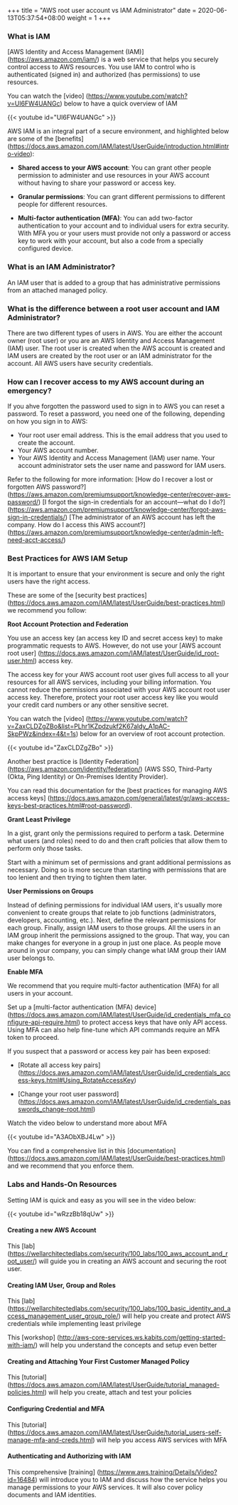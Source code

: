 +++
title = "AWS root user account vs IAM Administrator"
date =  2020-06-13T05:37:54+08:00
weight = 1
+++

### What is IAM

[AWS Identity and Access Management (IAM)] (https://aws.amazon.com/iam/) is a web service that helps you securely control access to AWS resources. You use IAM to control who is authenticated (signed in) and authorized (has permissions) to use resources.

You can watch the [video] (https://www.youtube.com/watch?v=Ul6FW4UANGc) below to have a quick overview of IAM

{{< youtube id="Ul6FW4UANGc" >}}


AWS IAM is an integral part of a secure environment, and highlighted below are some of the [benefits] (https://docs.aws.amazon.com/IAM/latest/UserGuide/introduction.html#intro-video):

* **Shared access to your AWS account**: You can grant other people permission to administer and use resources in your AWS account without having to share your password or access key.

* **Granular permissions**: You can grant different permissions to different people for different resources. 

* **Multi-factor authentication (MFA)**: You can add two-factor authentication to your account and to individual users for extra security. With MFA you or your users must provide not only a password or access key to work with your account, but also a code from a specially configured device.

### What is an IAM Administrator?
An IAM user  that is added to a group that has administrative permissions from an attached managed policy.

### What is the difference between a root user account and IAM Administrator?
There are two different types of users in AWS. You are either the account owner (root user) or you are an AWS Identity and Access Management (IAM) user. The root user is created when the AWS account is created and IAM users are created by the root user or an IAM administrator for the account. All AWS users have security credentials.

### How can I recover access to my AWS account during an emergency?
If you ahve forgotten the password used to sign in to AWS you can reset a password. To reset a password, you need one of the following, depending on how you sign in to AWS:

* Your root user email address. This is the email address that you used to create the account.
* Your AWS account number.
* Your AWS Identity and Access Management (IAM) user name. Your account administrator sets the user name and password for IAM users.

Refer to the following for more information:
[How do I recover a lost or forgotten AWS password?] (https://aws.amazon.com/premiumsupport/knowledge-center/recover-aws-password/)
[I forgot the sign-in credentials for an account—what do I do?] (https://aws.amazon.com/premiumsupport/knowledge-center/forgot-aws-sign-in-credentials/)
[The administrator of an AWS account has left the company. How do I access this AWS account?] (https://aws.amazon.com/premiumsupport/knowledge-center/admin-left-need-acct-access/)

### Best Practices for AWS IAM Setup

It is important to ensure that your environment is secure and only the right users have the right access.

These are some of the [security best practices] (https://docs.aws.amazon.com/IAM/latest/UserGuide/best-practices.html) we recommend you follow:

**Root Account Protection and Federation**

You use an access key (an access key ID and secret access key) to make programmatic requests to AWS. However, do not use your [AWS account root user] (https://docs.aws.amazon.com/IAM/latest/UserGuide/id_root-user.html) access key. 

The access key for your AWS account root user gives full access to all your resources for all AWS services, including your billing information. You cannot reduce the permissions associated with your AWS account root user access key.
Therefore, protect your root user access key like you would your credit card numbers or any other sensitive secret.

You can watch the [video] (https://www.youtube.com/watch?v=ZaxCLDZgZBo&list=PLhr1KZpdzukf2K67aldy_A1pAC-SkpPWz&index=4&t=1s) below for an overview of root account protection.

{{< youtube id="ZaxCLDZgZBo" >}}

Another best practice is [Identity Federation] (https://aws.amazon.com/identity/federation/) (AWS SSO, Third-Party (Okta, Ping Identity) or On-Premises Identity Provider).

You can read this documentation for the [best practices for managing AWS access keys] (https://docs.aws.amazon.com/general/latest/gr/aws-access-keys-best-practices.html#root-password). 

**Grant Least Privilege**

In a gist, grant only the permissions required to perform a task. Determine what users (and roles) need to do and then craft policies that allow them to perform only those tasks.

Start with a minimum set of permissions and grant additional permissions as necessary. Doing so is more secure than starting with permissions that are too lenient and then trying to tighten them later.

**User Permissions on Groups**

Instead of defining permissions for individual IAM users, it's usually more convenient to create groups that relate to job functions (administrators, developers, accounting, etc.). Next, define the relevant permissions for each group. Finally, assign IAM users to those groups. All the users in an IAM group inherit the permissions assigned to the group. That way, you can make changes for everyone in a group in just one place. As people move around in your company, you can simply change what IAM group their IAM user belongs to.

**Enable MFA**

We recommend that you require multi-factor authentication (MFA) for all users in your account. 

Set up a [multi-factor authentication (MFA) device] (https://docs.aws.amazon.com/IAM/latest/UserGuide/id_credentials_mfa_configure-api-require.html) to protect access keys that have only API access. Using MFA can also help fine-tune which API commands require an MFA token to proceed.

If you suspect that a password or access key pair has been exposed:

* [Rotate all access key pairs] (https://docs.aws.amazon.com/IAM/latest/UserGuide/id_credentials_access-keys.html#Using_RotateAccessKey)

* [Change your root user password] (https://docs.aws.amazon.com/IAM/latest/UserGuide/id_credentials_passwords_change-root.html)

Watch the video below to understand more about MFA

{{< youtube id="A3AObXBJ4Lw" >}}

You can find a comprehensive list in this [documentation]
(https://docs.aws.amazon.com/IAM/latest/UserGuide/best-practices.html) and we recommend that you enforce them.

### Labs and Hands-On Resources

Setting IAM is quick and easy as you will see in the video below:

{{< youtube id="wRzzBb18qUw" >}}

#### Creating a new AWS Account 

This [lab] (https://wellarchitectedlabs.com/security/100_labs/100_aws_account_and_root_user/) will guide you in creating an AWS account and securing the root user.

#### Creating IAM User, Group and Roles 

This [lab] (https://wellarchitectedlabs.com/security/100_labs/100_basic_identity_and_access_management_user_group_role/) will help you create and protect AWS credentials while implementing least privilege

This [workshop] (http://aws-core-services.ws.kabits.com/getting-started-with-iam/) will help you understand the concepts and setup even better

#### Creating and Attaching Your First Customer Managed Policy 

This [tutorial] (https://docs.aws.amazon.com/IAM/latest/UserGuide/tutorial_managed-policies.html) will help you create, attach and test your policies

#### Configuring Credential and MFA 

This [tutorial] (https://docs.aws.amazon.com/IAM/latest/UserGuide/tutorial_users-self-manage-mfa-and-creds.html) will help you access AWS services with MFA

#### Authenticating and Authorizing with IAM

This comprehensive [training] (https://www.aws.training/Details/Video?id=16484) will introduce you to IAM and discuss how the service helps you manage permissions to your AWS services. It will also cover policy documents and IAM identities.

